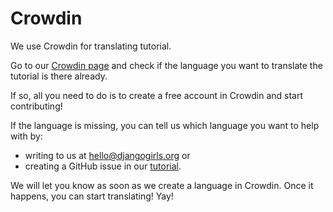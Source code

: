 # Crowdin

We use Crowdin for translating tutorial.

Go to our [Crowdin page](https://crowdin.com/project/django-girls-tutorial) and check if the language you want to translate the tutorial is there already.

If so, all you need to do is to create a free account in Crowdin and start contributing!

If the language is missing, you can tell us which language you want to help with by:

* writing to us at hello@djangogirls.org or
* creating a GitHub issue in our [tutorial](https://github.com/DjangoGirls/tutorial/issues/).

We will let you know as soon as we create a language in Crowdin. Once it happens, you can start translating! Yay!
